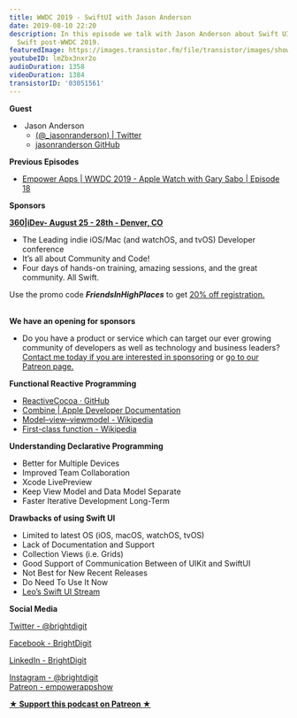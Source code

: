 ```yaml
---
title: WWDC 2019 - SwiftUI with Jason Anderson
date: 2019-08-10 22:20
description: In this episode we talk with Jason Anderson about Swift UI and reactive
  Swift post-WWDC 2019.
featuredImage: https://images.transistor.fm/file/transistor/images/show/122/full_1533929410-artwork.jpg
youtubeID: lmZbx3nxr2o
audioDuration: 1358
videoDuration: 1384
transistorID: '03051561'
---
```

<p><b>Guest</b></p><ul><li> Jason Anderson <ul>
<li><a href="https://twitter.com/_jasonranderson">(@_jasonranderson) | Twitter</a></li>
<li><a href="https://github.com/Jasonranderson">jasonranderson GitHub</a></li>
</ul>
</li></ul><p><b>Previous Episodes</b></p><ul><li><a href="https://share.transistor.fm/s/3d4c7634?preview=true">Empower Apps | WWDC 2019 - Apple Watch with Gary Sabo | Episode 18</a></li></ul><p><b>Sponsors</b></p><p><a href="https://360idev.com/"><strong>360|iDev- August 25 - 28th - Denver, CO</strong></a></p><ul>
<li>The Leading indie iOS/Mac (and watchOS, and tvOS) Developer conference</li>
<li>It’s all about Community and Code!</li>
<li>Four days of hands-on training, amazing sessions, and the great community. All Swift.</li>
</ul><p>Use the promo code <strong><em>FriendsInHighPlaces</em></strong> to get <a href="https://360idev.com/#tile_registration">20% off registration.<br></a><br></p><p><strong>We have an opening for sponsors</strong></p><ul><li>Do you have a product or service which can target our ever growing community of developers as well as technology and business leaders? <a href="https://brightdigit.com/contact/">Contact me today if you are interested in sponsoring</a> or <a href="https://www.patreon.com/empowerappsshow">go to our Patreon page.</a>
</li></ul><p><b>Functional Reactive Programming</b></p><ul>
<li><a href="https://github.com/ReactiveCocoa">ReactiveCocoa · GitHub</a></li>
<li><a href="https://developer.apple.com/documentation/combine">Combine | Apple Developer Documentation</a></li>
<li><a href="https://en.wikipedia.org/wiki/Model%E2%80%93view%E2%80%93viewmodel">Model–view–viewmodel - Wikipedia</a></li>
<li><a href="https://en.wikipedia.org/wiki/First-class_function">First-class function - Wikipedia</a></li>
</ul><p><b>Understanding Declarative Programming</b></p><ul>
<li>Better for Multiple Devices</li>
<li>Improved Team Collaboration</li>
<li>Xcode LivePreview</li>
<li>Keep View Model and Data Model Separate</li>
<li>Faster Iterative Development Long-Term</li>
</ul><p><b>Drawbacks of using Swift UI</b></p><ul>
<li>Limited to latest OS (iOS, macOS, watchOS, tvOS)</li>
<li>Lack of Documentation and Support</li>
<li>Collection Views (i.e. Grids)</li>
<li>Good Support of Communication Between of UIKit and SwiftUI</li>
<li>Not Best for New Recent Releases</li>
<li>Do Need To Use It Now</li>
<li><a href="https://www.youtube.com/watch?v=e5EzQgKx2Es&amp;t=2051s">Leo’s Swift UI Stream</a></li>
</ul><p><b>Social Media</b></p><p><a href="https://twitter.com/brightdigit">Twitter - @brightdigit</a></p><p><a href="http://facebook.com/brightdigit">Facebook - BrightDigit</a></p><p><a href="https://www.linkedin.com/company/bright-digit">LinkedIn - BrightDigit</a></p><p><a href="https://www.instagram.com/brightdigit/">Instagram - @brightdigit</a><br><a href="https://www.patreon.com/empowerappsshow">Patreon - empowerappshow</a></p><p><strong><a href="https://www.patreon.com/empowerappsshow" rel="payment" title="★ Support this podcast on Patreon ★">★ Support this podcast on Patreon ★</a></strong></p>
      